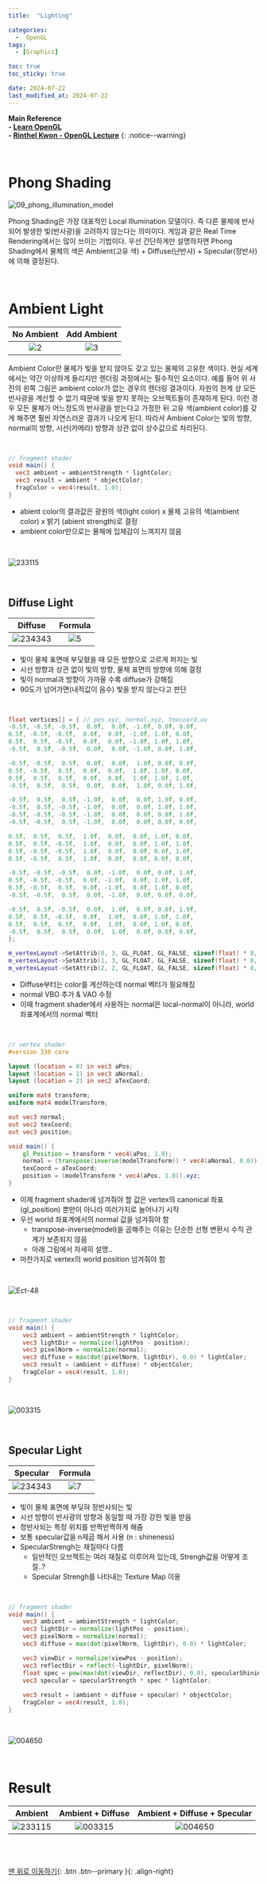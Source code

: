 ```yaml
---
title:  "Lighting"

categories:
  -  OpenGL
tags:
  - [Graphics]

toc: true
toc_sticky: true

date: 2024-07-22
last_modified_at: 2024-07-22
---
```



**Main Reference <br>- [Learn OpenGL](https://learnopengl.com/) <br>- [Rinthel Kwon - OpenGL Lecture](https://www.youtube.com/watch?v=kEAKvJKnvfA&list=PLvNHCGtd4kh_cYLKMP_E-jwF3YKpDP4hf&index=1)**
{: .notice--warning}

<br>

# Phong Shading

![09_phong_illumination_model](https://github.com/user-attachments/assets/5722e56e-767f-4092-919a-b74c5d6b402a)

Phong Shading은 가장 대표적인 Local Illumination 모델이다. 즉 다른 물체에 반사되어 발생한 빛(반사광)을 고려하지 않는다는 의미이다. 게임과 같은 Real Time Rendering에서는 많이 쓰이는 기법이다. 우선 간단하게만 설명하자면 Phong Shading에서 물체의 색은 Ambient(고유 색) + Diffuse(난반사) + Specular(정반사)에 의해 결정된다.

<br>

# Ambient Light

| No Ambient | Add Ambient |
|:-:|:-:|
|![2](https://github.com/inhopp/inhopp/assets/96368476/4b5d6cc1-c1f8-4292-87f2-751f070c8972)|![3](https://github.com/inhopp/inhopp/assets/96368476/196020e9-972f-4bd5-b184-1a0a9d5c74b4)| 

Ambient Color란 물체가 빛을 받지 않아도 갖고 있는 물체의 고유한 색이다. 현실 세계에서는 약간 이상하게 들리지만 렌더링 과정에서는 필수적인 요소이다. 예를 들어 위 사진의 왼쪽 그림은 ambient color가 없는 경우의 렌더링 결과이다. 자원의 한계 상 모든 반사광을 계산할 수 없기 때문에 빛을 받지 못하는 오브젝트들이 존재하게 된다. 이런 경우 모든 물체가 어느정도의 반사광을 받는다고 가정한 뒤 고유 색(ambient color)를 갖게 해주면 훨씬 자연스러운 결과가 나오게 된다. 따라서 Ambient Color는 빛의 방향, normal의 방향, 시선(카메라) 방향과 상관 없이 상수값으로 처리된다.

<br>

``` glsl
// fragment shader
void main() {
  vec3 ambient = ambientStrength * lightColor;
  vec3 result = ambient * objectColor;
  fragColor = vec4(result, 1.0);
}
```

- abient color의 결과값은 광원의 색(light color) x 물체 고유의 색(ambient color) x 밝기 (abient strength)로 결정
- ambient color만으로는 물체에 입체감이 느껴지지 않음

<br>

![233115](https://github.com/user-attachments/assets/96a669d5-5d2e-4a4b-ba67-6f6841ec4e29)

<br>

## Diffuse  Light

| Diffuse | Formula |
|:-:|:-:|
|![234343](https://github.com/user-attachments/assets/66246e05-ed33-4fb1-8132-44f31168dba1)|![5](https://github.com/inhopp/inhopp/assets/96368476/7e481130-c721-43be-a9fd-98f9b75d0f94)| 

- 빛이 물체 표면에 부딪혔을 때 모든 방향으로 고르게 퍼지는 빛
- 시선 방향과 상관 없이 빛의 방향, 물체 표면의 방향에 의해 결정
- 빛이 normal과 방향이 가까울 수록 diffuse가 강해짐
- 90도가 넘어가면(내적값이 음수) 빛을 받지 않는다고 판단

<br>

``` c++
float vertices[] = { // pos.xyz, normal.xyz, texcoord.uv
-0.5f, -0.5f, -0.5f,  0.0f,  0.0f, -1.0f, 0.0f, 0.0f,
0.5f, -0.5f, -0.5f,  0.0f,  0.0f, -1.0f, 1.0f, 0.0f,
0.5f,  0.5f, -0.5f,  0.0f,  0.0f, -1.0f, 1.0f, 1.0f,
-0.5f,  0.5f, -0.5f,  0.0f,  0.0f, -1.0f, 0.0f, 1.0f,

-0.5f, -0.5f,  0.5f,  0.0f,  0.0f,  1.0f, 0.0f, 0.0f,
0.5f, -0.5f,  0.5f,  0.0f,  0.0f,  1.0f, 1.0f, 0.0f,
0.5f,  0.5f,  0.5f,  0.0f,  0.0f,  1.0f, 1.0f, 1.0f,
-0.5f,  0.5f,  0.5f,  0.0f,  0.0f,  1.0f, 0.0f, 1.0f,

-0.5f,  0.5f,  0.5f, -1.0f,  0.0f,  0.0f, 1.0f, 0.0f,
-0.5f,  0.5f, -0.5f, -1.0f,  0.0f,  0.0f, 1.0f, 1.0f,
-0.5f, -0.5f, -0.5f, -1.0f,  0.0f,  0.0f, 0.0f, 1.0f,
-0.5f, -0.5f,  0.5f, -1.0f,  0.0f,  0.0f, 0.0f, 0.0f,

0.5f,  0.5f,  0.5f,  1.0f,  0.0f,  0.0f, 1.0f, 0.0f,
0.5f,  0.5f, -0.5f,  1.0f,  0.0f,  0.0f, 1.0f, 1.0f,
0.5f, -0.5f, -0.5f,  1.0f,  0.0f,  0.0f, 0.0f, 1.0f,
0.5f, -0.5f,  0.5f,  1.0f,  0.0f,  0.0f, 0.0f, 0.0f,

-0.5f, -0.5f, -0.5f,  0.0f, -1.0f,  0.0f, 0.0f, 1.0f,
0.5f, -0.5f, -0.5f,  0.0f, -1.0f,  0.0f, 1.0f, 1.0f,
0.5f, -0.5f,  0.5f,  0.0f, -1.0f,  0.0f, 1.0f, 0.0f,
-0.5f, -0.5f,  0.5f,  0.0f, -1.0f,  0.0f, 0.0f, 0.0f,

-0.5f,  0.5f, -0.5f,  0.0f,  1.0f,  0.0f, 0.0f, 1.0f,
0.5f,  0.5f, -0.5f,  0.0f,  1.0f,  0.0f, 1.0f, 1.0f,
0.5f,  0.5f,  0.5f,  0.0f,  1.0f,  0.0f, 1.0f, 0.0f,
-0.5f,  0.5f,  0.5f,  0.0f,  1.0f,  0.0f, 0.0f, 0.0f,
};

m_vertexLayout->SetAttrib(0, 3, GL_FLOAT, GL_FALSE, sizeof(float) * 8, 0);
m_vertexLayout->SetAttrib(1, 3, GL_FLOAT, GL_FALSE, sizeof(float) * 8, sizeof(float) * 3);
m_vertexLayout->SetAttrib(2, 2, GL_FLOAT, GL_FALSE, sizeof(float) * 8, sizeof(float) * 6);
```

- Diffuse부터는 color를 계산하는데 normal 벡터가 필요해짐
- normal VBO 추가 & VAO 수정
- 이때 fragment shader에서 사용하는 normal은 local-normal이 아니라, world 좌표계에서의 normal 벡터

<br>

``` glsl
// vertex shader
#version 330 core

layout (location = 0) in vec3 aPos;
layout (location = 1) in vec3 aNormal;
layout (location = 2) in vec2 aTexCoord;

uniform mat4 transform;
uniform mat4 modelTransform;

out vec3 normal;
out vec2 texCoord;
out vec3 position;

void main() {
    gl_Position = transform * vec4(aPos, 1.0);
    normal = (transpose(inverse(modelTransform)) * vec4(aNormal, 0.0)).xyz;
    texCoord = aTexCoord;
    position = (modelTransform * vec4(aPos, 1.0)).xyz;
}
```

- 이제 fragment shader에 넘겨줘야 할 값은 vertex의 canonical 좌표(gl_position) 뿐만이 아니라 여러가지로 늘어나기 시작
- 우선 world 좌표계에서의 normal 값을 넘겨줘야 함
    - transpose-inverse(model)을 곱해주는 이유는 단순한 선형 변환시 수직 관계가 보존되지 않음
    - 아래 그림에서 자세히 설명..
- 마찬가지로 vertex의 world position 넘겨줘야 함

<br>

![Ect-48](https://github.com/inhopp/inhopp/assets/96368476/2a4a7d83-5c09-4804-9c19-fa8e4b291a05)

<br>

``` glsl
// fragment shader
void main() {
    vec3 ambient = ambientStrength * lightColor;
    vec3 lightDir = normalize(lightPos - position);
    vec3 pixelNorm = normalize(normal);
    vec3 diffuse = max(dot(pixelNorm, lightDir), 0.0) * lightColor;
    vec3 result = (ambient + diffuse) * objectColor;
    fragColor = vec4(result, 1.0);
}
```

<br>

![003315](https://github.com/user-attachments/assets/6d2eaacf-a4e0-4398-9cca-afaf2ebd6632)

<br>



## Specular Light

| Specular | Formula |
|:-:|:-:|
|![234343](https://github.com/user-attachments/assets/66246e05-ed33-4fb1-8132-44f31168dba1)|![7](https://github.com/inhopp/inhopp/assets/96368476/c101c0eb-73b4-43a0-afb2-ed1e73621f4d)|

- 빛이 물체 표면에 부딪혀 정반사되는 빛
- 시선 방향이 반사광의 방향과 동일할 때 가장 강한 빛을 받음
- 정반사되는 특정 위치를 반짝반짝하게 해줌
- 보통 specular값을 n제곱 해서 사용 (n : shineness)
- SpecularStrengh는 재질마다 다름
  - 일반적인 오브젝트는 여러 재질로 이루어져 있는데, Strengh값을 어떻게 조절..?
  - Specular Strengh를 나타내는 Texture Map 이용

<br>

``` glsl
// fragment shader
void main() {
    vec3 ambient = ambientStrength * lightColor;
    vec3 lightDir = normalize(lightPos - position);
    vec3 pixelNorm = normalize(normal);
    vec3 diffuse = max(dot(pixelNorm, lightDir), 0.0) * lightColor;

    vec3 viewDir = normalize(viewPos - position);
    vec3 reflectDir = reflect(-lightDir, pixelNorm);
    float spec = pow(max(dot(viewDir, reflectDir), 0.0), specularShininess);
    vec3 specular = specularStrength * spec * lightColor;
 
    vec3 result = (ambient + diffuse + specular) * objectColor;
    fragColor = vec4(result, 1.0);
}
```

<br>

![004650](https://github.com/user-attachments/assets/7b97c05b-fc2a-49b3-84cb-927ac1602f06)



<br>

# Result

| Ambient | Ambient + Diffuse | Ambient + Diffuse + Specular |
|:-:|:-:|:-:|
| ![233115](https://github.com/user-attachments/assets/96a669d5-5d2e-4a4b-ba67-6f6841ec4e29) | ![003315](https://github.com/user-attachments/assets/6d2eaacf-a4e0-4398-9cca-afaf2ebd6632) | ![004650](https://github.com/user-attachments/assets/7b97c05b-fc2a-49b3-84cb-927ac1602f06) |



<br>
<br>


[맨 위로 이동하기](#){: .btn .btn--primary }{: .align-right}